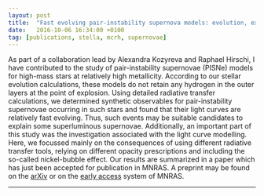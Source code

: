```yaml
---
layout: post
title:  "Fast evolving pair-instability supernova models: evolution, explosion, light curves (MNRAS paper)"
date:   2016-10-06 16:34:00 +0100
tag: [publications, stella, mcrh, supernovae]
---
```


As part of a collaboration lead by Alexandra Kozyreva and Raphael Hirschi, I
have contributed to the study of pair-instability supernovae (PISNe) models for
high-mass stars at relatively high metallicity. According to our stellar
evolution calculations, these models do not retain any hydrogen in the outer
layers at the point of explosion. Using detailed radiative transfer
calculations, we determined synthetic observables for pair-instability
supernovae occurring in such stars and found that their light curves are
relatively fast evolving. Thus, such events may be suitable candidates to
explain some superluminous supernovae. Additionally, an important part of this
study was the investigation associated with the light curve modelling. Here, we
focussed mainly on the consequences of using different radiative transfer
tools, relying on different opacity prescriptions and including the so-called
nickel-bubble effect. Our results are summarized in a paper which has just been
accepted for publication in MNRAS. A preprint may be found on the
[arXiv][Kozyreva2016] or on the [early access][Kozyreva2016mnras] system of
MNRAS.

- - - 

[Kozyreva2016]: https://arxiv.org/abs/1610.01086
[Kozyreva2016mnras]: http://mnras.oxfordjournals.org/content/early/2016/10/06/mnras.stw2562.abstract?keytype=ref&ijkey=UczdedzcAN1Sgwn
